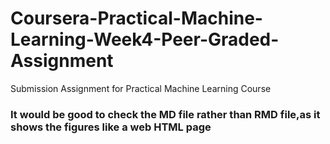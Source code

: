 # Coursera-Practical-Machine-Learning-Week4-Peer-Graded-Assignment
Submission Assignment for Practical Machine Learning Course

### It would be good to check the MD file rather than RMD file,as it shows the figures like a web HTML page
